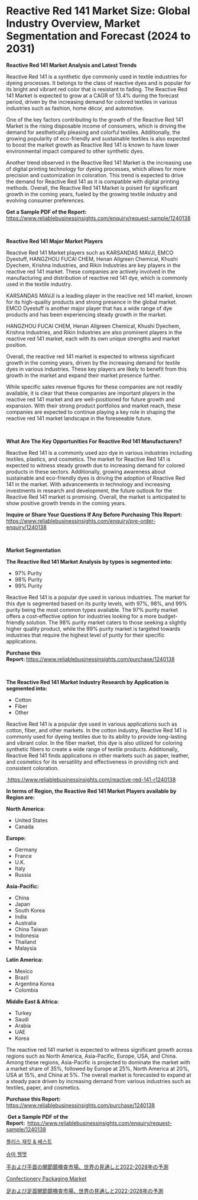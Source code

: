 <p><h1>Reactive Red 141 Market Size: Global Industry Overview, Market Segmentation and Forecast (2024 to 2031)</h1></p><p><strong>Reactive Red 141 Market Analysis and Latest Trends</strong></p>
<p><p>Reactive Red 141 is a synthetic dye commonly used in textile industries for dyeing processes. It belongs to the class of reactive dyes and is popular for its bright and vibrant red color that is resistant to fading. The Reactive Red 141 Market is expected to grow at a CAGR of 13.4% during the forecast period, driven by the increasing demand for colored textiles in various industries such as fashion, home décor, and automotive.</p><p>One of the key factors contributing to the growth of the Reactive Red 141 Market is the rising disposable income of consumers, which is driving the demand for aesthetically pleasing and colorful textiles. Additionally, the growing popularity of eco-friendly and sustainable textiles is also expected to boost the market growth as Reactive Red 141 is known to have lower environmental impact compared to other synthetic dyes.</p><p>Another trend observed in the Reactive Red 141 Market is the increasing use of digital printing technology for dyeing processes, which allows for more precision and customization in coloration. This trend is expected to drive the demand for Reactive Red 141 as it is compatible with digital printing methods. Overall, the Reactive Red 141 Market is poised for significant growth in the coming years, fueled by the growing textile industry and evolving consumer preferences.</p></p>
<p><strong>Get a Sample PDF of the Report:&nbsp;</strong> <a href="https://www.reliablebusinessinsights.com/enquiry/request-sample/1240138">https://www.reliablebusinessinsights.com/enquiry/request-sample/1240138</a></p>
<p>&nbsp;</p>
<p><strong>Reactive Red 141 Major Market Players</strong></p>
<p><p>Reactive Red 141 Market players such as KARSANDAS MAVJI, EMCO Dyestuff, HANGZHOU FUCAI CHEM, Henan Allgreen Chemical, Khushi Dyechem, Krishna Industries, and Rikin Industries are key players in the reactive red 141 market. These companies are actively involved in the manufacturing and distribution of reactive red 141 dye, which is commonly used in the textile industry.</p><p>KARSANDAS MAVJI is a leading player in the reactive red 141 market, known for its high-quality products and strong presence in the global market. EMCO Dyestuff is another major player that has a wide range of dye products and has been experiencing steady growth in the market.</p><p>HANGZHOU FUCAI CHEM, Henan Allgreen Chemical, Khushi Dyechem, Krishna Industries, and Rikin Industries are also prominent players in the reactive red 141 market, each with its own unique strengths and market position.</p><p>Overall, the reactive red 141 market is expected to witness significant growth in the coming years, driven by the increasing demand for textile dyes in various industries. These key players are likely to benefit from this growth in the market and expand their market presence further.</p><p>While specific sales revenue figures for these companies are not readily available, it is clear that these companies are important players in the reactive red 141 market and are well-positioned for future growth and expansion. With their strong product portfolios and market reach, these companies are expected to continue playing a key role in shaping the reactive red 141 market landscape in the foreseeable future.</p></p>
<p>&nbsp;</p>
<p><strong>What Are The Key Opportunities For Reactive Red 141 Manufacturers?</strong></p>
<p><p>Reactive Red 141 is a commonly used azo dye in various industries including textiles, plastics, and cosmetics. The market for Reactive Red 141 is expected to witness steady growth due to increasing demand for colored products in these sectors. Additionally, growing awareness about sustainable and eco-friendly dyes is driving the adoption of Reactive Red 141 in the market. With advancements in technology and increasing investments in research and development, the future outlook for the Reactive Red 141 market is promising. Overall, the market is anticipated to show positive growth trends in the coming years.</p></p>
<p><strong>Inquire or Share Your Questions If Any Before Purchasing This Report:</strong> <a href="https://www.reliablebusinessinsights.com/enquiry/pre-order-enquiry/1240138">https://www.reliablebusinessinsights.com/enquiry/pre-order-enquiry/1240138</a></p>
<p>&nbsp;</p>
<p><strong>Market Segmentation</strong></p>
<p><strong>The Reactive Red 141 Market Analysis by types is segmented into:</strong></p>
<p><ul><li>97% Purity</li><li>98% Purity</li><li>99% Purity</li></ul></p>
<p><p>Reactive Red 141 is a popular dye used in various industries. The market for this dye is segmented based on its purity levels, with 97%, 98%, and 99% purity being the most common types available. The 97% purity market offers a cost-effective option for industries looking for a more budget-friendly solution. The 98% purity market caters to those seeking a slightly higher quality product, while the 99% purity market is targeted towards industries that require the highest level of purity for their specific applications.</p></p>
<p><strong>Purchase this Report:&nbsp;</strong><a href="https://www.reliablebusinessinsights.com/purchase/1240138">https://www.reliablebusinessinsights.com/purchase/1240138</a></p>
<p>&nbsp;</p>
<p><strong>The Reactive Red 141 Market Industry Research by Application is segmented into:</strong></p>
<p><ul><li>Cotton</li><li>Fiber</li><li>Other</li></ul></p>
<p><p>Reactive Red 141 is a popular dye used in various applications such as cotton, fiber, and other markets. In the cotton industry, Reactive Red 141 is commonly used for dyeing textiles due to its ability to provide long-lasting and vibrant color. In the fiber market, this dye is also utilized for coloring synthetic fibers to create a wide range of textile products. Additionally, Reactive Red 141 finds applications in other markets such as paper, leather, and cosmetics for its versatility and effectiveness in providing rich and consistent coloration.</p></p>
<p><a href="https://www.reliablebusinessinsights.com/reactive-red-141-r1240138">&nbsp;https://www.reliablebusinessinsights.com/reactive-red-141-r1240138</a></p>
<p><strong>In terms of Region, the Reactive Red 141 Market Players available by Region are:</strong></p>
<p>
    <p> <strong> North America: </strong>
        <ul>
            <li>United States</li>
            <li>Canada</li>
        </ul>
        </p> 
    <p> <strong> Europe: </strong>
        <ul>
            <li>Germany</li>
            <li>France</li>
            <li>U.K.</li>
            <li>Italy</li>
            <li>Russia</li>
        </ul>
        </p> 
    <p> <strong> Asia-Pacific: </strong>
        <ul>
            <li>China</li>
            <li>Japan</li>
            <li>South Korea</li>
            <li>India</li>
            <li>Australia</li>
            <li>China Taiwan</li>
            <li>Indonesia</li>
            <li>Thailand</li>
            <li>Malaysia</li>
        </ul>
        </p> 
    <p> <strong> Latin America: </strong>
        <ul>
            <li>Mexico</li>
            <li>Brazil</li>
            <li>Argentina Korea</li>
            <li>Colombia</li>
        </ul>
        </p> 
    <p> <strong> Middle East & Africa: </strong>
        <ul>
            <li>Turkey</li>
            <li>Saudi</li>
            <li>Arabia</li>
            <li>UAE</li>
            <li>Korea</li>
        </ul>
    </p>
    </p>
<p><p>The reactive red 141 market is expected to witness significant growth across regions such as North America, Asia-Pacific, Europe, USA, and China. Among these regions, Asia-Pacific is projected to dominate the market with a market share of 35%, followed by Europe at 25%, North America at 20%, USA at 15%, and China at 5%. The overall market is forecasted to expand at a steady pace driven by increasing demand from various industries such as textiles, paper, and cosmetics.</p></p>
<p><strong>Purchase this Report: </strong><a href="https://www.reliablebusinessinsights.com/purchase/1240138">https://www.reliablebusinessinsights.com/purchase/1240138</a></p>
<p>&nbsp;<strong>Get a Sample PDF of the Report:&nbsp;&nbsp;</strong><a href="https://www.reliablebusinessinsights.com/enquiry/request-sample/1240138">https://www.reliablebusinessinsights.com/enquiry/request-sample/1240138</a></p>
<p><strong></strong></p>
<p><p><a href="https://medium.com/@kelsiorphy/%EA%B8%80%EB%A1%9C%EB%B2%8C-%ED%94%8C%EB%A6%AC%EC%8A%A4-%EC%9E%AC%ED%82%B7-%EB%B0%8F-%EC%A1%B0%EB%81%BC-%EC%8B%9C%EC%9E%A5%EC%9D%80-%EC%A0%9C%ED%92%88-%EC%9C%A0%ED%98%95-%EC%9D%91%EC%9A%A9-%EB%B6%84%EC%95%BC-%EC%A7%80%EC%97%AD-%EB%B0%8F-%EA%B8%B0%EC%97%85%EB%B3%84%EB%A1%9C-%EC%84%B8%EB%B6%84%ED%99%94%EB%90%A9%EB%8B%88%EB%8B%A4-681758a35858?postPublishedType=initial">플리스 재킷 & 베스트</a></p><p><a href="https://medium.com/@kelsiorphy/%EC%9D%B4-%EA%B8%80%EC%97%90%EC%84%9C%EB%8A%94-2024%EB%85%84%EB%B6%80%ED%84%B0-2031%EB%85%84%EA%B9%8C%EC%A7%80-%EA%B8%B0%EA%B0%84-%EB%8F%99%EC%95%88-%EB%93%B1%EC%9E%A5%ED%95%98%EB%8A%94-%EC%8A%B9%EB%A7%88-%ED%97%AC%EB%A9%A7-%EC%8B%9C%EC%9E%A5%EC%9D%98-%ED%8A%B8%EB%A0%8C%EB%93%9C%EC%99%80-%EB%AF%B8%EB%9E%98-%EC%A0%84%EB%A7%9D%EC%97%90-%EB%8C%80%ED%95%B4-%EB%8B%A4%EB%A3%B9%EB%8B%88%EB%8B%A4-c1028f3f2ebe?postPublishedType=initial">승마 헬멧</a></p><p><a href="https://medium.com/@cierrahayes94/%E6%89%8B%E9%A6%96%E3%81%AE%E9%96%A2%E7%AF%80%E9%8F%A1%E6%A4%9C%E6%9F%BB%E5%B8%82%E5%A0%B4-%E3%82%B0%E3%83%AD%E3%83%BC%E3%83%90%E3%83%AB%E5%B1%95%E6%9C%9B%E3%81%A82022%E5%B9%B4%E3%81%8B%E3%82%892028%E5%B9%B4%E3%81%BE%E3%81%A7%E3%81%AE%E4%BA%88%E6%B8%AC%E5%B8%82%E5%A0%B4%E3%82%B7%E3%82%A7%E3%82%A2%E3%81%8A%E3%82%88%E3%81%B3%E5%B8%82%E5%A0%B4%E5%88%86%E6%9E%90-%E6%88%90%E9%95%B7%E3%83%88%E3%83%AC%E3%83%B3%E3%83%89%E3%81%8A%E3%82%88%E3%81%B32024%E5%B9%B4%E3%81%8B%E3%82%892031%E5%B9%B4%E3%81%BE%E3%81%A7%E3%81%AE%E4%BA%88%E6%B8%AC%E6%9C%9F%E9%96%93%E3%81%AB%E9%96%A2%E3%81%99%E3%82%8B%E4%BA%88%E6%B8%AC-f657ce14bd45">手および手首の関節鏡検査市場、世界の見通しと2022-2028年の予測</a></p><p><a href="https://github.com/luckyshygirl/Market-Research-Report-List-5/blob/main/confectionery-packaging-market.md">Confectionery Packaging Market</a></p><p><a href="https://medium.com/@cierrahayes94/%E3%82%B0%E3%83%AD%E3%83%BC%E3%83%90%E3%83%AB%E3%83%95%E3%83%83%E3%83%88-%E3%82%A2%E3%83%B3%E3%82%AF%E3%83%AB%E9%96%A2%E7%AF%80%E9%8F%A1%E5%B8%82%E5%A0%B4-%E3%82%B0%E3%83%AD%E3%83%BC%E3%83%90%E3%83%AB%E5%B1%95%E6%9C%9B%E3%81%8A%E3%82%88%E3%81%B32022%E5%B9%B4%E3%81%8B%E3%82%892028%E5%B9%B4%E3%81%AE%E4%BA%88%E6%B8%AC%E3%83%9E%E3%83%BC%E3%82%B1%E3%83%83%E3%83%88%E3%82%BB%E3%82%AF%E3%82%BF%E3%83%BC-%E7%A8%AE%E9%A1%9E-%E3%82%A2%E3%83%97%E3%83%AA%E3%82%B1%E3%83%BC%E3%82%B7%E3%83%A7%E3%83%B3-%E5%B8%82%E5%A0%B4%E3%83%97%E3%83%AC%E3%83%BC%E3%83%A4%E3%83%BC%E6%88%A6%E7%95%A5-%E5%9C%B0%E5%9F%9F%E5%88%A5%E6%88%90%E9%95%B7%E3%81%AE%E6%B4%9E%E5%AF%9F-%E3%81%8A%E3%82%88%E3%81%B3%E5%B0%86%E6%9D%A5%E3%81%AE%E4%BA%88%E6%B8%AC-2024%E5%B9%B4%E3%81%8B-49abcd4beb2b">足および足首関節鏡検査市場、世界の見通しと2022-2028年の予測</a></p></p>